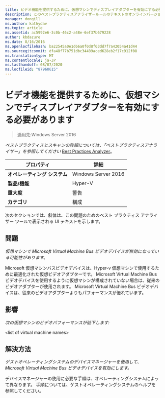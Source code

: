 ```yaml
---
title: ビデオ機能を提供するために、仮想マシンでディスプレイアダプターを有効にする必要があります
description: このベストプラクティスアナライザールールのテキストのオンラインバージョン。
manager: dongill
ms.author: kathydav
ms.topic: article
ms.assetid: ac5992e6-3c0b-46c2-a48e-6ef37b679228
author: kbdazure
ms.date: 8/16/2016
ms.openlocfilehash: ba22545a0e1d66a0f0d8f03dd7f7a42054a41d44
ms.sourcegitcommit: dfa48f77b751dbc34409aced628eb2f17c912f08
ms.translationtype: MT
ms.contentlocale: ja-JP
ms.lasthandoff: 08/07/2020
ms.locfileid: "87960615"
---
```

# <a name="display-adapters-should-be-enabled-in-virtual-machines-to-provide-video-capabilities"></a>ビデオ機能を提供するために、仮想マシンでディスプレイアダプターを有効にする必要があります

>適用先:Windows Server 2016



*ベストプラクティスとスキャンの詳細については、「ベストプラクティスアナライザー」を参照してください* [Best Practices Analyzer](https://go.microsoft.com/fwlink/?LinkId=122786)。

|プロパティ|詳細|
|-|-|
|**オペレーティング システム**|Windows Server 2016|
|**製品/機能**|Hyper-V|
|**重大度**|警告|
|**カテゴリ**|構成|

次のセクションでは、斜体は、この問題のためのベスト プラクティス アナライザー ツールで表示される UI テキストを示します。

## <a name="issue"></a>問題

*仮想マシンで Microsoft Virtual Machine Bus ビデオデバイスが無効になっている可能性があります。*

Microsoft 仮想マシンバスビデオデバイスは、Hyper-v 仮想マシンで使用するために最適化された仮想ビデオアダプターです。 Microsoft Virtual Machine Bus ビデオデバイスを使用するように仮想マシンが構成されていない場合は、従来のビデオアダプターが使用されます。 Microsoft Virtual Machine Bus ビデオデバイスは、従来のビデオアダプターよりもパフォーマンスが優れています。

## <a name="impact"></a>影響

*次の仮想マシンのビデオパフォーマンスが低下します:*

\<list of virtual machine names>

## <a name="resolution"></a>解決方法

*ゲストオペレーティングシステムのデバイスマネージャーを使用して、Microsoft Virtual Machine Bus ビデオデバイスを有効にします。*

デバイスマネージャーの使用に必要な手順は、オペレーティングシステムによって異なります。 手順については、ゲストオペレーティングシステムのヘルプを参照してください。



